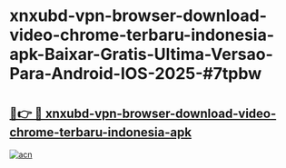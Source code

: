 # xnxubd-vpn-browser-download-video-chrome-terbaru-indonesia-apk-Baixar-Gratis-Ultima-Versao-Para-Android-IOS-2025-#7tpbw

# <h2><a href="https://ainizakaria.my?title=xnxubd-vpn-browser-download-video-chrome-terbaru-indonesia-apk&ref=24M">🔗👉 🔴 xnxubd-vpn-browser-download-video-chrome-terbaru-indonesia-apk</a></h2>

[![acn](https://github.com/user-attachments/assets/0f9c940e-d8b0-45ae-aac7-cd30a18b3e1c)](https://ainizakaria.my?title=xnxubd-vpn-browser-download-video-chrome-terbaru-indonesia-apk&ref=24M)

